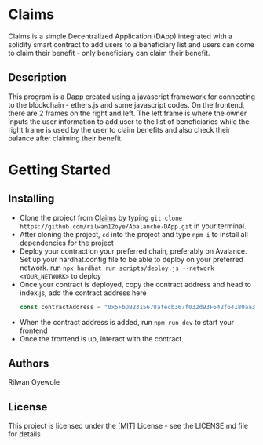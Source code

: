  
# Claims

Claims is a simple Decentralized Application (DApp) integrated with a solidity smart contract to add users to a beneficiary list and users can come to claim their benefit - only beneficiary can claim their benefit. 

## Description
This program is a Dapp created using a javascript framework for connecting to the blockchain - ethers.js and some javascript codes. On the frontend, there are 2 frames on the right and left. The left frame is where the owner inputs the user information to add user to the list of beneficiaries while the right frame is used by the user to claim benefits and also check their balance after claiming their benefit.

# Getting Started

## Installing

- Clone the project from [Claims](https://github.com/rilwan12oye/Abalanche-DApp) by typing ```git clone https://github.com/rilwan12oye/Abalanche-DApp.git``` in your terminal.
- After cloning the project, ```cd``` into the project and type ```npm i``` to install all dependencies for the project
- Deploy your contract on your preferred chain, preferably on Avalance. Set up your hardhat.config file to be able to deploy on your preferred network. run ```npx hardhat run scripts/deploy.js --network <YOUR_NETWORK>``` to deploy
- Once your contract is deployed, copy the contract address and head to index.js, add the contract address here
  ```javascript
  const contractAddress = "0x5FbDB2315678afecb367f032d93F642f64180aa3";
  ```
- When the contract address is added, run ```npm run dev``` to start your frontend
- Once the frontend is up, interact with the contract.

## Authors

Rilwan Oyewole

## License
This project is licensed under the [MIT] License - see the LICENSE.md file for details
